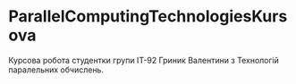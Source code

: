 # ParallelComputingTechnologiesKursova 
Курсова робота студентки групи ІТ-92 Гриник Валентини з Технологій паралельних обчислень. 

